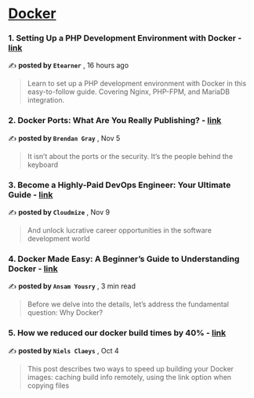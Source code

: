 
<h1><a href=https://medium.com/tag/docker/recommended target="_blank" rel="noopener noreferrer">Docker</a></h1>
<h3>1. Setting Up a PHP Development Environment with Docker - <a href=https://medium.com/@etearner/setting-up-a-php-development-environment-with-docker-06cc7396a858?source=tag_recommended_feed---------0-84----------docker----------70da7afc_e98f_4763_92a9_1fd351c5c95e------- target="_blank" rel="noopener noreferrer">link</a></h3>

✍️ **posted by `Etearner`** <date> , 16 hours ago</date>

<blockquote>Learn to set up a PHP development environment with Docker in this easy-to-follow guide. Covering Nginx, PHP-FPM, and MariaDB integration.</blockquote>

<h3>2. Docker Ports: What Are You Really Publishing? - <a href=https://medium.com/@caring_lion_hedgehog_829/docker-ports-what-are-you-really-publishing-df473669093c?source=tag_recommended_feed---------1-107----------docker----------70da7afc_e98f_4763_92a9_1fd351c5c95e------- target="_blank" rel="noopener noreferrer">link</a></h3>

✍️ **posted by `Brendan Gray`** <date> , Nov 5</date>

<blockquote>It isn’t about the ports or the security. It’s the people behind the keyboard</blockquote>

<h3>3. Become a Highly-Paid DevOps Engineer: Your Ultimate Guide - <a href=https://medium.com/@cloudmize/become-a-highly-paid-devops-engineer-your-ultimate-guide-3542e5c0f616?source=tag_recommended_feed---------2-85----------docker----------70da7afc_e98f_4763_92a9_1fd351c5c95e------- target="_blank" rel="noopener noreferrer">link</a></h3>

✍️ **posted by `Cloudmize`** <date> , Nov 9</date>

<blockquote>And unlock lucrative career opportunities in the software development world</blockquote>

<h3>4. Docker Made Easy: A Beginner’s Guide to Understanding Docker - <a href=https://medium.com/@ansam.yousry/docker-made-easy-a-beginners-guide-to-understanding-docker-cce8f42d25f7?source=tag_recommended_feed---------3-84----------docker----------70da7afc_e98f_4763_92a9_1fd351c5c95e------- target="_blank" rel="noopener noreferrer">link</a></h3>

✍️ **posted by `Ansam Yousry`** <date> , 3 min read</date>

<blockquote>Before we delve into the details, let’s address the fundamental question: Why Docker?</blockquote>

<h3>5. How we reduced our docker build times by 40% - <a href=https://medium.com/datamindedbe/how-we-reduced-our-docker-build-times-by-40-afea7b7f5fe7?source=tag_recommended_feed---------4-107----------docker----------70da7afc_e98f_4763_92a9_1fd351c5c95e------- target="_blank" rel="noopener noreferrer">link</a></h3>

✍️ **posted by `Niels Claeys`** <date> , Oct 4</date>

<blockquote>This post describes two ways to speed up building your Docker images: caching build info remotely, using the link option when copying files</blockquote>

